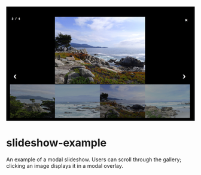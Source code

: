 ![Screenshot](/images/slideshow-thumb.jpg)
# slideshow-example
An example of a modal slideshow. Users can scroll through the gallery; clicking an image displays it in a modal overlay.


